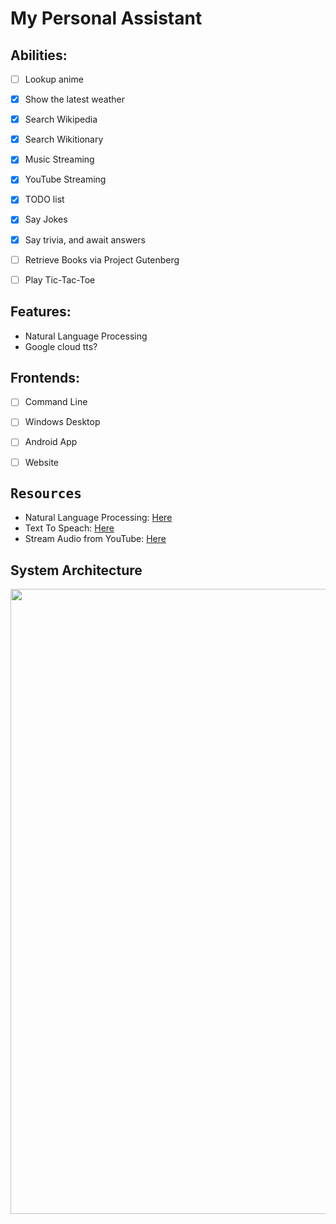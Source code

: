 <h1>
My Personal Assistant
</h1>


 <h2>Abilities:</h2>
   
   - [ ] Lookup anime
   - [x] Show the latest weather
   - [x] Search Wikipedia
   - [x] Search Wikitionary
   - [x] Music Streaming
   - [x] YouTube Streaming
   - [x] TODO list
   - [x] Say Jokes
   - [x] Say trivia, and await answers
   - [ ] Retrieve Books via Project Gutenberg
   - [ ] Play Tic-Tac-Toe


 <h2>Features:</h2>
 
 - Natural Language Processing
 - Google cloud tts?


<h2>Frontends:</h2>
 
 - [ ] Command Line
 - [ ] Windows Desktop
 - [ ] Android App
 - [ ] Website


<h2 style="font-family: 'Cascadia Code',monospace;">Resources</h2>

  - Natural Language Processing: <a href="https://realpython.com/nltk-nlp-python/">Here</a>
  - Text To Speach: <a href="https://cloud.google.com/text-to-speech/">Here</a>
  - Stream Audio from YouTube: <a href="https://stackoverflow.com/questions/49354232/how-to-stream-audio-from-a-youtube-url-in-python-without-download/49354406#49354406">Here</a>

<h2>System Architecture</h2>
<image src="resources/README/SystemArchitecture.png" style="width:1000px;height:auto;">